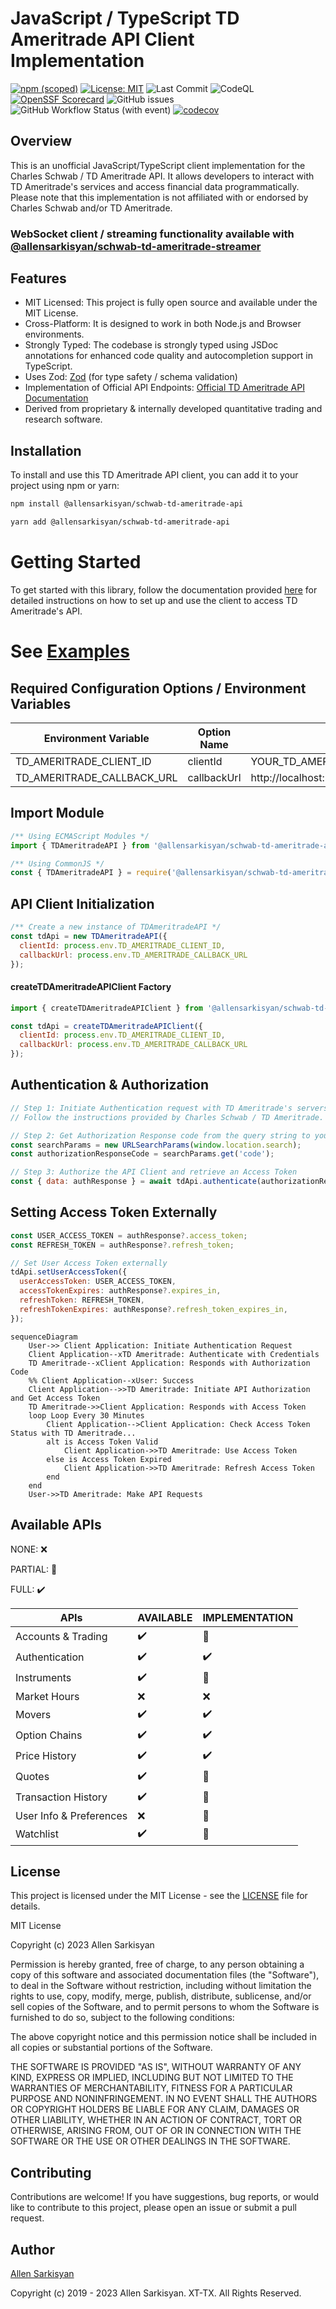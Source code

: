 # JavaScript / TypeScript TD Ameritrade API Client Implementation

[![npm (scoped)](https://img.shields.io/npm/v/@allensarkisyan/schwab-td-ameritrade-api)](https://npmjs.com/@allensarkisyan/schwab-td-ameritrade-api)
[![License: MIT](https://img.shields.io/badge/License-MIT-yellow.svg)](LICENSE.md)
![Last Commit](https://img.shields.io/github/last-commit/allensarkisyan/schwab-td-ameritrade-api)
![CodeQL](https://github.com/allensarkisyan/schwab-td-ameritrade-api/workflows/CodeQL/badge.svg?branch=main)
[![OpenSSF Scorecard](https://api.securityscorecards.dev/projects/github.com/allensarkisyan/schwab-td-ameritrade-api/badge)](https://securityscorecards.dev/viewer/?uri=github.com/allensarkisyan/schwab-td-ameritrade-api)
![GitHub issues](https://img.shields.io/github/issues/allensarkisyan/schwab-td-ameritrade-api)
![GitHub Workflow Status (with event)](https://img.shields.io/github/actions/workflow/status/allensarkisyan/schwab-td-ameritrade-api/tests.yml?label=tests)
[![codecov](https://codecov.io/gh/allensarkisyan/schwab-td-ameritrade-api/graph/badge.svg?token=CMZZBK817L)](https://codecov.io/gh/allensarkisyan/schwab-td-ameritrade-api)

## Overview

This is an unofficial JavaScript/TypeScript client implementation for the Charles Schwab / TD Ameritrade API. It allows developers to interact with TD Ameritrade's services and access financial data programmatically. Please note that this implementation is not affiliated with or endorsed by Charles Schwab and/or TD Ameritrade.

### WebSocket client / streaming functionality available with [@allensarkisyan/schwab-td-ameritrade-streamer](https://github.com/allensarkisyan/schwab-td-ameritrade-streamer)

## Features

- MIT Licensed: This project is fully open source and available under the MIT License.
- Cross-Platform: It is designed to work in both Node.js and Browser environments.
- Strongly Typed: The codebase is strongly typed using JSDoc annotations for enhanced code quality and autocompletion support in TypeScript.
- Uses Zod: [Zod](https://github.com/colinhacks/zod) (for type safety / schema validation)
- Implementation of Official API Endpoints: [Official TD Ameritrade API Documentation](https://developer.tdameritrade.com/apis)
- Derived from proprietary & internally developed quantitative trading and research software.

## Installation

To install and use this TD Ameritrade API client, you can add it to your project using npm or yarn:

```bash
npm install @allensarkisyan/schwab-td-ameritrade-api
```

```bash
yarn add @allensarkisyan/schwab-td-ameritrade-api
```

# Getting Started
To get started with this library, follow the documentation provided [here](https://allensarkisyan.github.io/schwab-td-ameritrade-api/getting-started) for detailed instructions on how to set up and use the client to access TD Ameritrade's API.

# See [Examples](https://allensarkisyan.github.io/schwab-td-ameritrade-api/EXAMPLES)

## Required Configuration Options / Environment Variables
| Environment Variable | Option Name | Value |
| ----------- | ----------- | ------------- |
| TD_AMERITRADE_CLIENT_ID | clientId | YOUR_TD_AMERITRADE_APPLICATION_CLIENT_ID |
| TD_AMERITRADE_CALLBACK_URL | callbackUrl | http://localhost:3000/tdcallback |


## Import Module
```javascript
/** Using ECMAScript Modules */
import { TDAmeritradeAPI } from '@allensarkisyan/schwab-td-ameritrade-api';

/** Using CommonJS */
const { TDAmeritradeAPI } = require('@allensarkisyan/schwab-td-ameritrade-api');
```

## API Client Initialization
```javascript
/** Create a new instance of TDAmeritradeAPI */
const tdApi = new TDAmeritradeAPI({
  clientId: process.env.TD_AMERITRADE_CLIENT_ID,
  callbackUrl: process.env.TD_AMERITRADE_CALLBACK_URL
});
```

#### createTDAmeritradeAPIClient Factory
```javascript
import { createTDAmeritradeAPIClient } from '@allensarkisyan/schwab-td-ameritrade-api';

const tdApi = createTDAmeritradeAPIClient({
  clientId: process.env.TD_AMERITRADE_CLIENT_ID,
  callbackUrl: process.env.TD_AMERITRADE_CALLBACK_URL
});
```

## Authentication & Authorization
```javascript
// Step 1: Initiate Authentication request with TD Ameritrade's servers
// Follow the instructions provided by Charles Schwab / TD Ameritrade.

// Step 2: Get Authorization Response code from the query string to your redirect callback URL.
const searchParams = new URLSearchParams(window.location.search);
const authorizationResponseCode = searchParams.get('code');

// Step 3: Authorize the API Client and retrieve an Access Token
const { data: authResponse } = await tdApi.authenticate(authorizationResponseCode);
```

## Setting Access Token Externally
```javascript
const USER_ACCESS_TOKEN = authResponse?.access_token;
const REFRESH_TOKEN = authResponse?.refresh_token;

// Set User Access Token externally 
tdApi.setUserAccessToken({
  userAccessToken: USER_ACCESS_TOKEN,
  accessTokenExpires: authResponse?.expires_in,
  refreshToken: REFRESH_TOKEN,
  refreshTokenExpires: authResponse?.refresh_token_expires_in,
});
```

```mermaid
sequenceDiagram
    User->> Client Application: Initiate Authentication Request
    Client Application--xTD Ameritrade: Authenticate with Credentials
    TD Ameritrade--xClient Application: Responds with Authorization Code
    %% Client Application--xUser: Success
    Client Application-->>TD Ameritrade: Initiate API Authorization and Get Access Token
    TD Ameritrade->>Client Application: Responds with Access Token
    loop Loop Every 30 Minutes
        Client Application-->Client Application: Check Access Token Status with TD Ameritrade...
        alt is Access Token Valid
            Client Application->>TD Ameritrade: Use Access Token
        else is Access Token Expired
            Client Application->>TD Ameritrade: Refresh Access Token
        end
    end
    User->>TD Ameritrade: Make API Requests
```

## Available APIs
NONE: :x:

PARTIAL: :white_square_button:

FULL: :heavy_check_mark:

| APIs | AVAILABLE | IMPLEMENTATION |
| ---------| ----------  | ------ |
| Accounts & Trading | :heavy_check_mark: | :white_square_button: |
| Authentication | :heavy_check_mark: | :heavy_check_mark: |
| Instruments | :heavy_check_mark: | :white_square_button: |
| Market Hours | :x: | :x: |
| Movers | :heavy_check_mark: | :heavy_check_mark: |
| Option Chains | :heavy_check_mark: | :heavy_check_mark: |
| Price History | :heavy_check_mark: | :heavy_check_mark: |
| Quotes | :heavy_check_mark: | :white_square_button: |
| Transaction History | :heavy_check_mark: | :white_square_button: |
| User Info & Preferences | :x: | :white_square_button: |
| Watchlist | :heavy_check_mark: | :white_square_button: |

## License
This project is licensed under the MIT License - see the [LICENSE](LICENSE.md) file for details.

MIT License

Copyright (c) 2023 Allen Sarkisyan

Permission is hereby granted, free of charge, to any person obtaining a copy
of this software and associated documentation files (the "Software"), to deal
in the Software without restriction, including without limitation the rights
to use, copy, modify, merge, publish, distribute, sublicense, and/or sell
copies of the Software, and to permit persons to whom the Software is
furnished to do so, subject to the following conditions:

The above copyright notice and this permission notice shall be included in all
copies or substantial portions of the Software.

THE SOFTWARE IS PROVIDED "AS IS", WITHOUT WARRANTY OF ANY KIND, EXPRESS OR
IMPLIED, INCLUDING BUT NOT LIMITED TO THE WARRANTIES OF MERCHANTABILITY,
FITNESS FOR A PARTICULAR PURPOSE AND NONINFRINGEMENT. IN NO EVENT SHALL THE
AUTHORS OR COPYRIGHT HOLDERS BE LIABLE FOR ANY CLAIM, DAMAGES OR OTHER
LIABILITY, WHETHER IN AN ACTION OF CONTRACT, TORT OR OTHERWISE, ARISING FROM,
OUT OF OR IN CONNECTION WITH THE SOFTWARE OR THE USE OR OTHER DEALINGS IN THE
SOFTWARE.

## Contributing
Contributions are welcome! If you have suggestions, bug reports, or would like to contribute to this project,
please open an issue or submit a pull request.

## Author

[Allen Sarkisyan](https://github.com/allensarkisyan)

Copyright (c) 2019 - 2023 Allen Sarkisyan. XT-TX. All Rights Reserved.